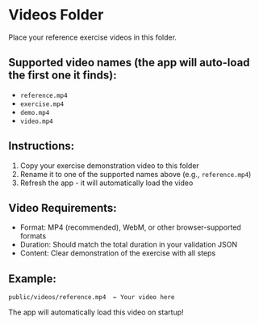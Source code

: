 # Videos Folder

Place your reference exercise videos in this folder.

## Supported video names (the app will auto-load the first one it finds):
- `reference.mp4`
- `exercise.mp4`
- `demo.mp4`
- `video.mp4`

## Instructions:
1. Copy your exercise demonstration video to this folder
2. Rename it to one of the supported names above (e.g., `reference.mp4`)
3. Refresh the app - it will automatically load the video

## Video Requirements:
- Format: MP4 (recommended), WebM, or other browser-supported formats
- Duration: Should match the total duration in your validation JSON
- Content: Clear demonstration of the exercise with all steps

## Example:
```
public/videos/reference.mp4  ← Your video here
```

The app will automatically load this video on startup!



